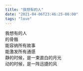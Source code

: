```yaml
---
title: "我想有的人"
date: "2021-04-06T23:46:25-06:00"
tags: "love"
---
```

我想有的人\
的骨骼\
能容纳所有故事\
能激发所有通感\
静的时候，是一束直白的月光\
动的时候，是一阵迅捷的风
